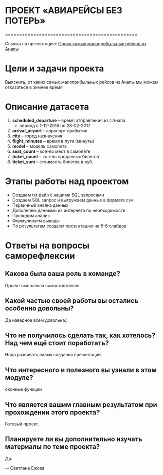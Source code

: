 # ПРОЕКТ «АВИАРЕЙСЫ БЕЗ ПОТЕРЬ»
===============================================

Ссылка на презентацию: [Поиск самых малоприбыльных рейсов из Анапы](https://docs.google.com/presentation/d/1ob7EeefcvAU4oVajAnFUwJsa-A1ihu6X/edit?usp=sharing&ouid=113177682178701184919&rtpof=true&sd=true)

# Цели и задачи проекта
Выяснить, от каких самых малоприбыльных рейсов из Анапы мы можем отказаться в зимнее время

# Описание датасета

1. **scheduled_departure** – время отправления из г.Анапа 
    * период с 1-12-2016 по 28-02-2017
2. **arrival_airport**  - аэропорт прибытия
3. **сity** – город назначения
4. **flight_minutes** – время в пути (минуты)
5. **model** – модель самолета 
6. **seat_count** – кол-во мест в самолете
7. **ticket_count** – кол-во проданных билетов
8. **ticket_sum** – стоимость билетов в руб.


# Этапы работы над проектом

* Создаем txt файл с нашими SQL запросами
* Создаем SQL запрос и выгружаем данные в формате csv
* Первичный анализ данных
* Дополняем данными из интернета по необходимости
* Проводим анализ
* Формулируем выводы
* По результатам создаем презентацию на 5-6 слайдов


# Ответы на вопросы саморефлексии

## Какова была ваша роль в команде?
Проект выполняла самостоятельно.

## Какой частью своей работы вы остались особенно довольны?
Да наверное всем довольна.)

## Что не получилось сделать так, как хотелось? Над чем ещё стоит поработать?
Надо развивать навык создания презентаций. 

## Что интересного и полезного вы узнали в этом модуле?
оконные функции 

## Что является вашим главным результатом при прохождении этого проекта?
Готовый проект. 

## Планируете ли вы дополнительно изучать материалы по теме проекта?
Да.


-- Светлана Ежова
